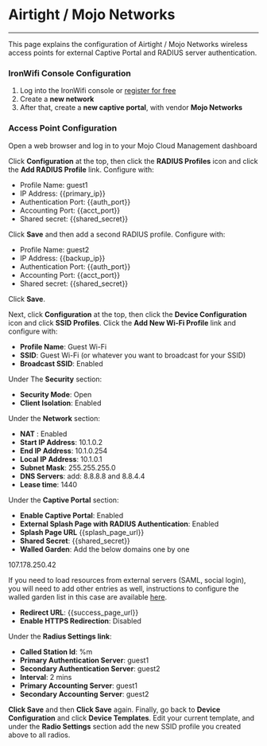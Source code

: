 # **Airtight / Mojo Networks**

---

This page explains the configuration of Airtight / Mojo Networks wireless access points for external Captive  Portal and RADIUS server authentication.

### IronWifi Console Configuration

1. Log into the IronWifi console or [register for free](https://console.ironwifi.com/register)
2. Create a **new network**
3. After that, create a **new captive portal**, with vendor **Mojo Networks**

### Access Point Configuration

Open a web browser and log in to your Mojo Cloud Management dashboard

Click **Configuration** at the top, then click the **RADIUS Profiles** icon and click the **Add RADIUS Profile** link. Configure with:

- Profile Name: guest1
- IP Address: {{primary_ip}}
- Authentication Port: {{auth_port}}
- Accounting Port: {{acct_port}}
- Shared secret: {{shared_secret}}

Click **Save** and then add a second RADIUS profile. Configure with:

- Profile Name: guest2
- IP Address: {{backup_ip}}
- Authentication Port: {{auth_port}}
- Accounting Port: {{acct_port}}
- Shared secret: {{shared_secret}}

Click **Save**.

Next, click **Configuration** at the top, then click the **Device Configuration** icon and click **SSID Profiles**. Click the **Add New Wi-Fi Profile** link and configure with:

- **Profile Name**: Guest Wi-Fi
- **SSID**: Guest Wi-Fi (or whatever you want to broadcast for your SSID)
- **Broadcast SSID**: Enabled

Under The **Security**  section:

- **Security Mode**: Open
- **Client Isolation**: Enabled
  
Under the **Network** section:

- **NAT** : Enabled
- **Start IP Address**: 10.1.0.2
- **End IP Address**: 10.1.0.254
- **Local IP Address**: 10.1.0.1
- **Subnet Mask**: 255.255.255.0
- **DNS Servers**: add: 8.8.8.8 and 8.8.4.4
- **Lease time**: 1440

Under the **Captive Portal**  section:

- **Enable Captive Portal**: Enabled
- **External Splash Page with RADIUS Authentication**: Enabled
- **Splash Page URL** {{splash_page_url}}
- **Shared Secret**: {{shared_secret}}
- **Walled Garden**: Add the below domains one by one

107.178.250.42
  
If you need to load resources from external servers (SAML, social login), you will need to add other entries as well, instructions to configure the walled garden list in this case are available [here](https://ironwifi.com/walled-garden-list-guide).

- **Redirect URL**: {{success_page_url}}
- **Enable HTTPS Redirection**: Disabled
  
Under the **Radius Settings link**:

- **Called Station Id**: %m
- **Primary Authentication Server**: guest1
- **Secondary Authentication Server**: guest2
- **Interval**: 2 mins
- **Primary Accounting Server**: guest1
- **Secondary Accounting Server**: guest2

**Click Save**  and then **Click Save** again. Finally, go back to **Device Configuration** and click **Device Templates**. Edit your current template, and under the **Radio Settings** section add the new SSID profile you created above to all radios.
